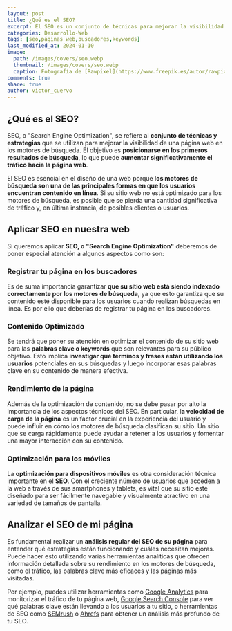 ```yaml
---
layout: post
title: ¿Qué es el SEO?
excerpt: El SEO es un conjunto de técnicas para mejorar la visibilidad de una página web en buscadores y aumentar su tráfico.
categories: Desarrollo-Web
tags: [seo,páginas web,buscadores,keywords]
last_modified_at: 2024-01-10
image:
  path: /images/covers/seo.webp
  thumbnail: /images/covers/seo.webp
  caption: Fotografía de [Rawpixel](https://www.freepik.es/autor/rawpixel-com)
comments: true
share: true
author: victor_cuervo
---
```


## ¿Qué es el SEO?


SEO, o "Search Engine Optimization", se refiere al **conjunto de técnicas y estrategias** que se utilizan para mejorar la visibilidad de una página web en los motores de búsqueda. El objetivo es **posicionarse en los primeros resultados de búsqueda**, lo que puede **aumentar significativamente el tráfico hacia la página web**.


El SEO es esencial en el diseño de una web porque l**os motores de búsqueda son una de las principales formas en que los usuarios encuentran contenido en línea**. Si su sitio web no está optimizado para los motores de búsqueda, es posible que se pierda una cantidad significativa de tráfico y, en última instancia, de posibles clientes o usuarios.


## Aplicar SEO en nuestra web


Si queremos aplicar **SEO, o "Search Engine Optimization"** deberemos de poner especial atención a algunos aspectos como son:


### Registrar tu página en los buscadores


Es de suma importancia garantizar **que su sitio web está siendo indexado correctamente por los motores de búsqueda**, ya que esto garantiza que su contenido esté disponible para los usuarios cuando realizan búsquedas en línea. Es por ello que deberías de registrar tu página en los buscadores.


### Contenido Optimizado


Se tendrá que poner su atención en optimizar el contenido de su sitio web para las **palabras clave o keywords** que son relevantes para su público objetivo. Esto implica **investigar qué términos y frases están utilizando los usuarios** potenciales en sus búsquedas y luego incorporar esas palabras clave en su contenido de manera efectiva.


### Rendimiento de la página


Además de la optimización de contenido, no se debe pasar por alto la importancia de los aspectos técnicos del SEO. En particular, l**a velocidad de carga de la página** es un factor crucial en la experiencia del usuario y puede influir en cómo los motores de búsqueda clasifican su sitio. Un sitio que se carga rápidamente puede ayudar a retener a los usuarios y fomentar una mayor interacción con su contenido.


### Optimización para los móviles


La **optimización para dispositivos móviles** es otra consideración técnica importante en el **SEO**. Con el creciente número de usuarios que acceden a la web a través de sus smartphones y tablets, es vital que su sitio esté diseñado para ser fácilmente navegable y visualmente atractivo en una variedad de tamaños de pantalla.


## Analizar el SEO de mi página


Es fundamental realizar un **análisis regular del SEO de su página** para entender qué estrategias están funcionando y cuáles necesitan mejoras. Puede hacer esto utilizando varias herramientas analíticas que ofrecen información detallada sobre su rendimiento en los motores de búsqueda, como el tráfico, las palabras clave más eficaces y las páginas más visitadas.


Por ejemplo, puedes utilizar herramientas como [Google Analytics](https://analytics.google.com/) para monitorizar el tráfico de tu página web, [Google Search Console](https://search.google.com/search-console/) para ver qué palabras clave están llevando a los usuarios a tu sitio, o herramientas de SEO como [SEMrush](https://www.semrush.com/) o [Ahrefs](https://ahrefs.com/es) para obtener un análisis más profundo de tu SEO.

